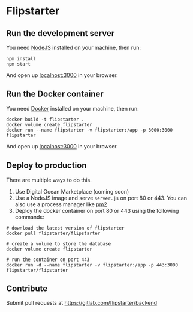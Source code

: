 # Flipstarter

## Run the development server

You need [NodeJS](https://nodejs.org/en/) installed on your machine, then run:

```shell
npm install
npm start
```

And open up [localhost:3000](http://localhost:3000) in your browser.

## Run the Docker container

You need [Docker](https://www.docker.com) installed on your machine, then run:

```shell
docker build -t flipstarter .
docker volume create flipstarter
docker run --name flipstarter -v flipstarter:/app -p 3000:3000 flipstarter
```

And open up [localhost:3000](http://localhost:3000) in your browser.

## Deploy to production

There are multiple ways to do this.

1. Use Digital Ocean Marketplace (coming soon)
2. Use a NodeJS image and serve `server.js` on port 80 or 443. You can also use a process manager like [pm2](https://pm2.keymetrics.io)
3. Deploy the docker container on port 80 or 443 using the following commands:

```
# download the latest version of flipstarter
docker pull flipstarter/flipstarter

# create a volume to store the database
docker volume create flipstarter

# run the container on port 443
docker run -d --name flipstarter -v flipstarter:/app -p 443:3000 flipstarter/flipstarter
```

## Contribute

Submit pull requests at https://gitlab.com/flipstarter/backend
